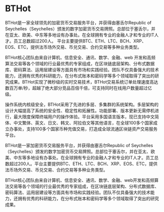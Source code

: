# 

# BTHot

BTHot是一家全球领先的加密货币交易服务平台，并获得由塞舌尔Republic of Seychelles（Seychelles）颁发的数字加密货币交易牌照。总部位于塞舌尔，并在亚太、欧美、中东等多地设有办事处。在全球拥有专业的金融人才和专业的IT人才。员工总数超过200人。 平台主要提供BTC、ETH、LTC、BCH、XRP、EOS、ETC，提供法币场外交易、币兑交易、合约交易等多种业务类型。

BTHot核心团队由来自计算机、信息安全、通讯、数学、金融、web 开发和高频算法交易等各个领域的行业最优秀的专家组成，在区块链底层架构、分布式数据库、密码算法、运用层建设等方面具有市场和实践经验。团队不仅具备强大的技术能力，还拥有优秀的科研能力，在分布式账本和密码学等多个领域取得了突出的研究成果。BTHot实现了微秒级的实时交易技术，BTHot交易系统订单处理速度高达数百万单/秒，超越了绝大部分竞品百倍千倍，可支持同时在线用户数量超过亿级。 

操作系统内核级安全，BTHot采用了先进的多层、多集群的系统架构。多层架构的设计大幅提高了系统的安全性、稳定性和拓展性。功能部署、版本更新无需停机进行，最大限度保障终端用户的操作体验。平台采用多国语言版本，现已支持中文简体、中文繁体、英文、日文、韩文、阿拉伯文等其他语言，在全球100多个国家成立办事处，支持100多个国家币种充值交易，打造成全球流通区块链资产交易服务平台。

BTHot是一家加密货币交易服务平台，并获得由塞舌尔Republic of Seychelles（Seychelles）颁发的数字加密货币交易牌照。总部位于塞舌尔，并在亚太、欧美、中东等多地设有办事处。在全球拥有专业的金融人才和专业的IT人才。员工总数超过200人。平台主要提供BTC、ETH、LTC、BCH、XRP、EOS、ETC，提供法币场外交易、币兑交易、合约交易等多种业务类型。

BTHot核心团队由来自计算机、信息安全、通讯、数学、金融、web开发和高频算法交易等各个领域的行业最优秀的专家组成，在区块链底层架构、分布式数据库、密码算法、运用层建设等方面具有市场和实践经验。团队不仅具备强大的技术能力，还拥有优秀的科研能力，在分布式账本和密码学等多个领域取得了突出的研究成果。

